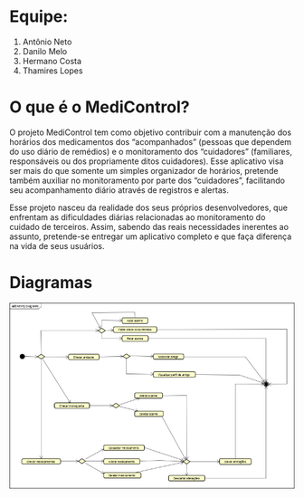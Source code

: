 # Equipe:

1. Antônio Neto
2. Danilo Melo
3. Hermano Costa
4. Thamires Lopes

# O que é o MediControl?

O projeto MediControl tem como objetivo contribuir com a manutenção dos horários dos medicamentos dos “acompanhados” (pessoas que dependem do uso diário de remédios) e o monitoramento dos “cuidadores” (familiares, responsáveis ou dos propriamente ditos cuidadores). Esse aplicativo visa ser mais do que somente um simples organizador de horários, pretende também auxiliar no monitoramento por parte dos “cuidadores”, facilitando seu acompanhamento diário através de registros e alertas.

Esse projeto nasceu da realidade dos seus próprios desenvolvedores, que enfrentam as dificuldades diárias relacionadas ao monitoramento do cuidado de terceiros. Assim, sabendo das reais necessidades inerentes ao assunto, pretende-se entregar um aplicativo completo e que faça diferença na vida de seus usuários.

# Diagramas

![Atividade](projetompoo/Diagrama%20de%20Atividade.png)
